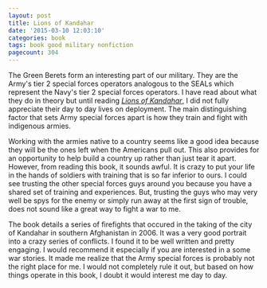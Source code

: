 ```yaml
---
layout: post
title: Lions of Kandahar
date: '2015-03-10 12:03:10'
categories: book
tags: book good military nonfiction
pagecount: 304
---
```


The Green Berets form an interesting part of our military. They are
the Army's tier 2 special forces operators analogous to the SEALs which
represent the Navy's tier 2 special forces operators. I have read about
what they do in theory but until reading
[*Lions of Kandahar*][lions-amazon], I did not fully appreciate their
day to day lives on deployment. The main distinguishing factor that
sets Army special forces apart is how they train and fight with
indigenous armies.

Working with the armies native to a country seems like a good idea
because they will be the ones left when the Americans pull out. This also
provides for an opportunity to help build a country up rather than just
tear it apart. However, from reading this book, it sounds awful. It is
crazy to put your life in the hands of soldiers with training that is so
far inferior to ours. I could see trusting the other special forces guys
around you because you have a shared set of training and experiences. But,
trusting the guys who may very well be spys for the enemy or simply run away
at the first sign of trouble, does not sound like a great way to fight a
war to me.

The book details a series of firefights that occured in the taking of
the city of Kandahar in southern Afghanistan in 2006. It was a very
good portrait into a crazy series of conflicts. I found it to be well
written and pretty engaging. I would recommend it especially if you
are interested in a some war stories. It made me realize that the Army
special forces is probably not the right place for me. I would not
completely rule it out, but based on how things operate in this book,
I doubt it would interest me day to day.


[lions-amazon]:    http://amzn.com/0553807579

